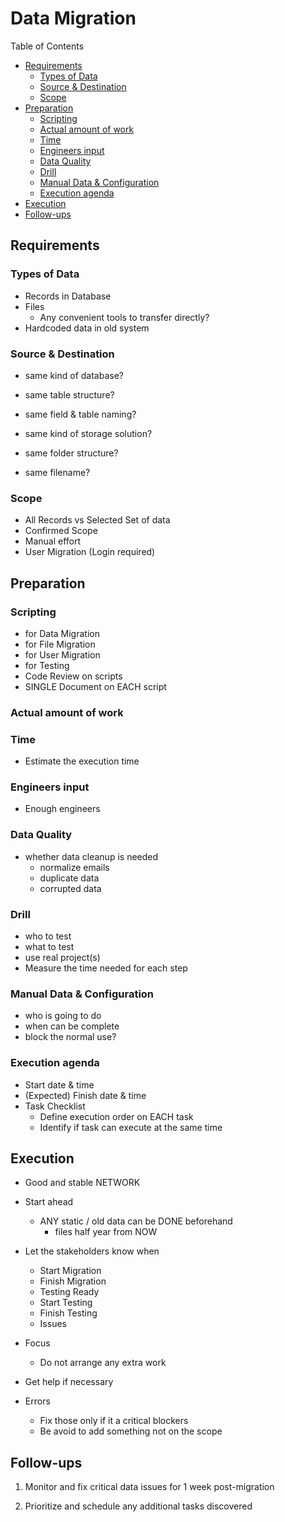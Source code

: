 # Data Migration <!-- omit in toc -->

Table of Contents

- [Requirements](#requirements)
  - [Types of Data](#types-of-data)
  - [Source \& Destination](#source--destination)
  - [Scope](#scope)
- [Preparation](#preparation)
  - [Scripting](#scripting)
  - [Actual amount of work](#actual-amount-of-work)
  - [Time](#time)
  - [Engineers input](#engineers-input)
  - [Data Quality](#data-quality)
  - [Drill](#drill)
  - [Manual Data \& Configuration](#manual-data--configuration)
  - [Execution agenda](#execution-agenda)
- [Execution](#execution)
- [Follow-ups](#follow-ups)

## Requirements

### Types of Data

- Records in Database
- Files
  - Any convenient tools to transfer directly?
- Hardcoded data in old system

### Source & Destination

- same kind of database?
- same table structure?
- same field & table naming?

- same kind of storage solution?
- same folder structure?
- same filename?

### Scope

- All Records vs Selected Set of data
- Confirmed Scope
- Manual effort
- User Migration (Login required)

## Preparation

### Scripting

- for Data Migration
- for File Migration
- for User Migration
- for Testing
- Code Review on scripts
- SINGLE Document on EACH script

### Actual amount of work

### Time

- Estimate the execution time

### Engineers input

- Enough engineers

### Data Quality

- whether data cleanup is needed
  - normalize emails
  - duplicate data
  - corrupted data

### Drill

- who to test
- what to test
- use real project(s)
- Measure the time needed for each step

### Manual Data & Configuration

- who is going to do
- when can be complete
- block the normal use?

### Execution agenda

- Start date & time
- (Expected) Finish date & time
- Task Checklist
  - Define execution order on EACH task
  - Identify if task can execute at the same time

## Execution

- Good and stable NETWORK
- Start ahead

  - ANY static / old data can be DONE beforehand
    - files half year from NOW

- Let the stakeholders know when
  - Start Migration
  - Finish Migration
  - Testing Ready
  - Start Testing
  - Finish Testing
  - Issues
- Focus
  - Do not arrange any extra work
- Get help if necessary
- Errors
  - Fix those only if it a critical blockers
  - Be avoid to add something not on the scope

## Follow-ups

1. Monitor and fix critical data issues for 1 week post-migration

2. Prioritize and schedule any additional tasks discovered
